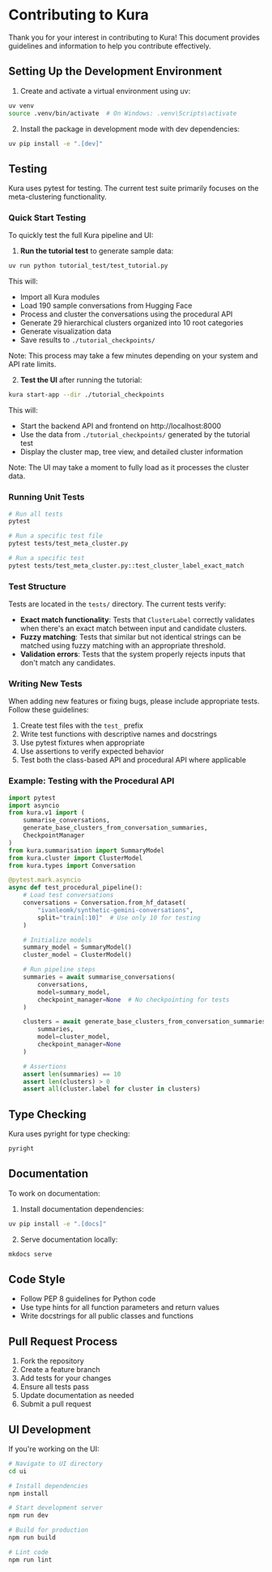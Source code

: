 # Contributing to Kura

Thank you for your interest in contributing to Kura! This document provides guidelines and information to help you contribute effectively.

## Setting Up the Development Environment

1. Create and activate a virtual environment using uv:
```bash
uv venv
source .venv/bin/activate  # On Windows: .venv\Scripts\activate
```

2. Install the package in development mode with dev dependencies:
```bash
uv pip install -e ".[dev]"
```

## Testing

Kura uses pytest for testing. The current test suite primarily focuses on the meta-clustering functionality.

### Quick Start Testing

To quickly test the full Kura pipeline and UI:

1. **Run the tutorial test** to generate sample data:
```bash
uv run python tutorial_test/test_tutorial.py
```

This will:
- Import all Kura modules
- Load 190 sample conversations from Hugging Face
- Process and cluster the conversations using the procedural API
- Generate 29 hierarchical clusters organized into 10 root categories
- Generate visualization data
- Save results to `./tutorial_checkpoints/`

Note: This process may take a few minutes depending on your system and API rate limits.

2. **Test the UI** after running the tutorial:
```bash
kura start-app --dir ./tutorial_checkpoints
```

This will:
- Start the backend API and frontend on http://localhost:8000
- Use the data from `./tutorial_checkpoints/` generated by the tutorial test
- Display the cluster map, tree view, and detailed cluster information

Note: The UI may take a moment to fully load as it processes the cluster data.

### Running Unit Tests

```bash
# Run all tests
pytest

# Run a specific test file
pytest tests/test_meta_cluster.py

# Run a specific test
pytest tests/test_meta_cluster.py::test_cluster_label_exact_match
```

### Test Structure

Tests are located in the `tests/` directory. The current tests verify:

- **Exact match functionality**: Tests that `ClusterLabel` correctly validates when there's an exact match between input and candidate clusters.
- **Fuzzy matching**: Tests that similar but not identical strings can be matched using fuzzy matching with an appropriate threshold.
- **Validation errors**: Tests that the system properly rejects inputs that don't match any candidates.

### Writing New Tests

When adding new features or fixing bugs, please include appropriate tests. Follow these guidelines:

1. Create test files with the `test_` prefix
2. Write test functions with descriptive names and docstrings
3. Use pytest fixtures when appropriate
4. Use assertions to verify expected behavior
5. Test both the class-based API and procedural API where applicable

### Example: Testing with the Procedural API

```python
import pytest
import asyncio
from kura.v1 import (
    summarise_conversations,
    generate_base_clusters_from_conversation_summaries,
    CheckpointManager
)
from kura.summarisation import SummaryModel
from kura.cluster import ClusterModel
from kura.types import Conversation

@pytest.mark.asyncio
async def test_procedural_pipeline():
    # Load test conversations
    conversations = Conversation.from_hf_dataset(
        "ivanleomk/synthetic-gemini-conversations",
        split="train[:10]"  # Use only 10 for testing
    )

    # Initialize models
    summary_model = SummaryModel()
    cluster_model = ClusterModel()

    # Run pipeline steps
    summaries = await summarise_conversations(
        conversations,
        model=summary_model,
        checkpoint_manager=None  # No checkpointing for tests
    )

    clusters = await generate_base_clusters_from_conversation_summaries(
        summaries,
        model=cluster_model,
        checkpoint_manager=None
    )

    # Assertions
    assert len(summaries) == 10
    assert len(clusters) > 0
    assert all(cluster.label for cluster in clusters)
```

## Type Checking

Kura uses pyright for type checking:

```bash
pyright
```

## Documentation

To work on documentation:

1. Install documentation dependencies:
```bash
uv pip install -e ".[docs]"
```

2. Serve documentation locally:
```bash
mkdocs serve
```

## Code Style

- Follow PEP 8 guidelines for Python code
- Use type hints for all function parameters and return values
- Write docstrings for all public classes and functions

## Pull Request Process

1. Fork the repository
2. Create a feature branch
3. Add tests for your changes
4. Ensure all tests pass
5. Update documentation as needed
6. Submit a pull request

## UI Development

If you're working on the UI:

```bash
# Navigate to UI directory
cd ui

# Install dependencies
npm install

# Start development server
npm run dev

# Build for production
npm run build

# Lint code
npm run lint
```
